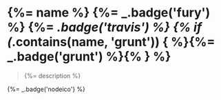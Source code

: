 # {%= name %} {%= _.badge('fury') %} {%= _.badge('travis') %} {% if (_.contains(name, 'grunt')) { %}{%= _.badge('grunt') %}{% } %}

> {%= description %}

{%= _.badge('nodeico'} %}